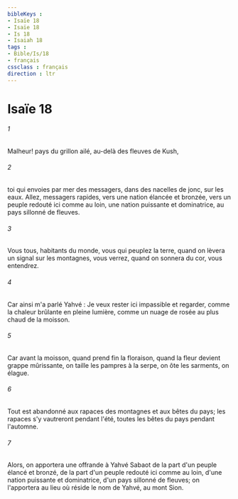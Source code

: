 ```yaml
---
bibleKeys : 
- Isaïe 18
- Isaïe 18
- Is 18
- Isaiah 18
tags : 
- Bible/Is/18
- français
cssclass : français
direction : ltr
---
```


# Isaïe 18

###### 1
Malheur! pays du grillon ailé, au-delà des fleuves de Kush, 
###### 2
toi qui envoies par mer des messagers, dans des nacelles de jonc, sur les eaux. Allez, messagers rapides, vers une nation élancée et bronzée, vers un peuple redouté ici comme au loin, une nation puissante et dominatrice, au pays sillonné de fleuves. 
###### 3
Vous tous, habitants du monde, vous qui peuplez la terre, quand on lèvera un signal sur les montagnes, vous verrez, quand on sonnera du cor, vous entendrez. 
###### 4
Car ainsi m'a parlé Yahvé : Je veux rester ici impassible et regarder, comme la chaleur brûlante en pleine lumière, comme un nuage de rosée au plus chaud de la moisson. 
###### 5
Car avant la moisson, quand prend fin la floraison, quand la fleur devient grappe mûrissante, on taille les pampres à la serpe, on ôte les sarments, on élague. 
###### 6
Tout est abandonné aux rapaces des montagnes et aux bêtes du pays; les rapaces s'y vautreront pendant l'été, toutes les bêtes du pays pendant l'automne. 
###### 7
Alors, on apportera une offrande à Yahvé Sabaot de la part d'un peuple élancé et bronzé, de la part d'un peuple redouté ici comme au loin, d'une nation puissante et dominatrice, d'un pays sillonné de fleuves; on l'apportera au lieu où réside le nom de Yahvé, au mont Sion. 
